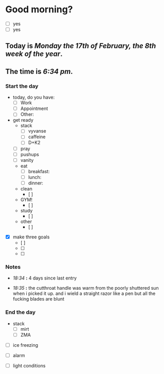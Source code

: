 # Good morning? 
* [ ] yes
* [ ] yes

## Today is ***Monday the 17th of February, the 8th week of the year***.
## The time is ***6:34 pm***.
### Start the day
* today, do you have:
	* [ ] Work
	* [ ] Appointment
	* [ ] Other:    

* get ready
	* stack
		* [ ] vyvanse
		* [ ] caffeine
		* [ ] D+K2
	* [ ] pray
	* [ ] pushups
	* [ ] vanity
	* eat
		* [ ] breakfast:
		* [ ] lunch:
		* [ ] dinner:
	* clean
		* [ ] 
	* GYM!
		* [ ] 
	* study
		* [ ] 
	* other
		* [ ] 
* [x] make three goals
	* [ ]  
	* [ ]  
	* [ ] 

### Notes

* *18:34* **:**   4 days since last entry 

* *18:35* **:**   the cutthroat handle was warm from the poorly shuttered sun when i picked it up. and i wield a straight razor like a pen but all the fucking blades are blunt



### End the day
* stack
	* [ ] mirt
	* [ ] ZMA
* [ ] ice freezing
* [ ] alarm
* [ ] light conditions


